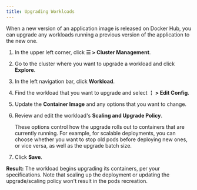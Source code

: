 ```yaml
---
title: Upgrading Workloads
---
```


<head>
  <link rel="canonical" href="https://ranchermanager.docs.rancher.com/how-to-guides/new-user-guides/kubernetes-resources-setup/workloads-and-pods/upgrade-workloads"/>
</head>

When a new version of an application image is released on Docker Hub, you can upgrade any workloads running a previous version of the application to the new one.

1. In the upper left corner, click **☰ > Cluster Management**.
1. Go to the cluster where you want to upgrade a workload and click **Explore**.
1. In the left navigation bar, click **Workload**.

1. Find the workload that you want to upgrade and select **⋮ > Edit Config**.

1. Update the **Container Image** and any options that you want to change.

1. Review and edit the workload's **Scaling and Upgrade Policy**.

    These options control how the upgrade rolls out to containers that are currently running. For example, for scalable deployments, you can choose whether you want to stop old pods before deploying new ones, or vice versa, as well as the upgrade batch size.

1. Click **Save**.

**Result:** The workload begins upgrading its containers, per your specifications. Note that scaling up the deployment or updating the upgrade/scaling policy won't result in the pods recreation.
